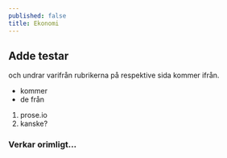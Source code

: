 ```yaml
---
published: false
title: Ekonomi
---
```


## Adde testar
och undrar varifrån rubrikerna på respektive sida kommer ifrån.

- kommer
- de från

1. prose.io
2. kanske?

### Verkar orimligt...

